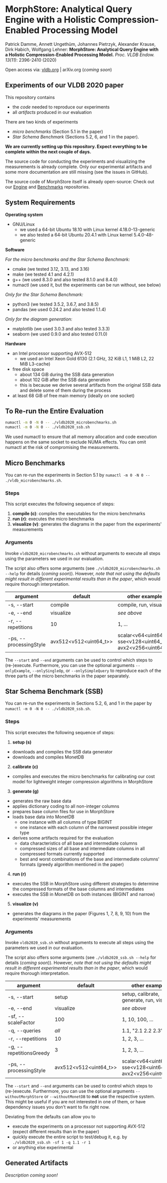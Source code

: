 # MorphStore: Analytical Query Engine with a Holistic Compression-Enabled Processing Model

Patrick Damme, Annett Ungethüm, Johannes Pietrzyk, Alexander Krause, Dirk Habich, Wolfgang Lehner:
**MorphStore: Analytical Query Engine with a Holistic Compression-Enabled Processing Model.**
*Proc. VLDB Endow. 13(11)*: 2396-2410 (2020)

Open access via: [vldb.org](http://www.vldb.org/pvldb/vol13/p2396-damme.pdf) | arXiv.org (*coming soon*)

## Experiments of our VLDB 2020 paper

This repository contains
- the *code* needed to reproduce our experiments
- all *artifacts* produced in our evaluation

There are two kinds of experiments
- *micro benchmarks* (Section 5.1 in the paper)
- *Star Schema Benchmark* (Sections 5.2, 6, and 1 in the paper).

**We are currently setting up this repository. Expect everything to be complete within the next couple of days.**

The source code for conducting the experiments and visualizing the measurements is already complete.
Only our experimental artifacts and some more documentation are still missing (see the issues in GitHub).

The source code of MorphStore itself is already open-source: Check out our [Engine](https://github.com/MorphStore/Engine) and [Benchmarks](https://github.com/MorphStore/Benchmarks) repositories.

## System Requirements

**Operating system**

- GNU/Linux
  - we used a 64-bit Ubuntu 18.10 with Linux kernel 4.18.0-13-generic
  - we also tested a 64-bit Ubuntu 20.4.1 with Linux kernel 5.4.0-48-generic

**Software**

*For the micro benchmarks and the Star Schema Benchmark:*
- cmake (we tested 3.12, 3.13, and 3.16)
- make (we tested 4.1 and 4.2.1)
- g++ (we used 8.3.0 and also tested 8.1.0 and 8.4.0)
- numactl (we used it, but the experiments can be run without, see below)

*Only for the Star Schema Benchmark:*
- python3 (we tested 3.5.2, 3.6.7, and 3.8.5)
- pandas (we used 0.24.2 and also tested 1.1.4)

*Only for the diagram generation:*
- matplotlib (we used 3.0.3 and also tested 3.3.3)
- seaborn (we used 0.9.0 and also tested 0.11.0)

**Hardware**
- an Intel processor supporting AVX-512
  - we used an Intel Xeon Gold 6130 (2.1 GHz, 32 KiB L1, 1 MiB L2, 22 MiB L3-cache)
- free disk space
  - about 134 GiB during the SSB data generation
  - about 102 GiB after the SSB data generation
  - this is because we derive several artifacts from the original SSB data and delete some of them during the process
- at least 68 GiB of free main memory (ideally on one socket)

## To Re-run the Entire Evaluation

```bash
numactl -m 0 -N 0 -- ./vldb2020_microbenchmarks.sh
numactl -m 0 -N 0 -- ./vldb2020_ssb.sh
```

We used numactl to ensure that all memory allocation and code execution happens on the same socket to exclude NUMA effects.
You can omit numactl at the risk of compromising the measurements.

## Micro Benchmarks

You can re-run the experiments in Section 5.1 by `numactl -m 0 -N 0 -- ./vldb_microbenchmarks.sh`.

### Steps

This script executes the following sequence of steps:

1. **compile (c)**: compiles the executables for the micro benchmarks
2. **run (r)**: executes the micro benchmarks
3. **visualize (v)**: generates the diagrams in the paper from the experiments' measurements

### Arguments

Invoke `vldb2020_microbenchmarks.sh` without arguments to execute all steps using the parameters we used in our evaluation.

The script also offers some arguments (see `./vldb2020_microbenchmarks.sh --help` for details (*coming soon*)).
However, *note that not using the defaults might result in different experimental results than in the paper*, which would require thorough interpretation.

argument | default | other examples
--- | --- | ---
-s, --start | compile | compile, run, visualize
-e, --end | visualize | *see above*
-r, --repetitions | 10 | 1, ...
-ps, --processingStyle | avx512<v512<uint64_t>> | scalar<v64<uint64_t>>, sse<v128<uint64_t>>, avx2<v256<uint64_t>>

The `--start` and `--end` arguments can be used to control which steps to (re-)execute.
Furthermore, you can use the optional arguments `--onlyExample`, `--onlySingleOp`, or `--onlySimpleQuery` to reproduce each of the three parts of the micro benchmarks in the paper separately.

## Star Schema Benchmark (SSB)

You can re-run the experiments in Sections 5.2, 6, and 1 in the paper by `numactl -m 0 -N 0 -- ./vldb2020_ssb.sh`.

### Steps

This script executes the following sequence of steps:

1. **setup (s)**
  - downloads and compiles the SSB data generator
  - downloads and compiles MonetDB
2. **calibrate (c)**
  - compiles and executes the micro benchmarks for calibrating our cost model for lightweight integer compression algorithms in MorphStore
3. **generate (g)**
  - generates the raw base data
  - applies dictionary coding to all non-integer columns
  - prepares base column files for use in MorphStore
  - loads base data into MonetDB
    - one instance with all columns of type BIGINT
    - one instance with each column of the narrowest possible integer type
  - derives some artifacts required for the evaluation
    - data characteristics of all base and intermediate columns
    - compressed sizes of all base and intermediate columns in all compressed formats currently supported
    - best and worst combinations of the base and intermediate columns' formats (greedy algorithm mentioned in the paper)
4. **run (r)**
  - executes the SSB in MorphStore using different strategies to determine the compressed formats of the base columns and intermediates
  - executes the SSB in MonetDB on both instances (BIGINT and narrow)
5. **visualize (v)**
  - generates the diagrams in the paper (Figures 1, 7, 8, 9, 10) from the experiments' measurements
  
### Arguments

Invoke `vldb2020_ssb.sh` without arguments to execute all steps using the parameters we used in our evaluation.

The script also offers some arguments (see `./vldb2020_ssb.sh --help` for details (*coming soon*)).
However, *note that not using the defaults might result in different experimental results than in the paper*, which would require thorough interpretation.

argument | default | other examples
--- | --- | ---
-s, --start | setup | setup, calibrate, generate, run, visualize
-e, --end | visualize | *see above*
-sf, --scaleFactor | 100 | 1, 10, 100, ...
-q, --queries | *all* | 1.1, "2.1 2.2 2.3"
-r, --repetitions | 10 | 1, 2, 3, ...
-g, --repetitionsGreedy | 3 | 1, 2, 3, ...
-ps, --processingStyle | avx512<v512<uint64_t>> | scalar<v64<uint64_t>>, sse<v128<uint64_t>>, avx2<v256<uint64_t>>

The `--start` and `--end` arguments can be used to control which steps to (re-)execute.
Furthermore, you can use the optional arguments `--withoutMorphStore` or `--withoutMonetDB` to **not** use the respective system.
This might be useful if you are not interested in one of them, or have dependency issues you don't want to fix right now.

Deviating from the defaults can allow you to
- execute the experiments on a processor not supporting AVX-512 (expect different results than in the paper)
- quickly execute the entire script to test/debug it, e.g. by `./vldb2020_ssb.sh -sf 1 -q 1.1 -r 1`
- or anything else experimental

## Generated Artifacts

*Description coming soon!*